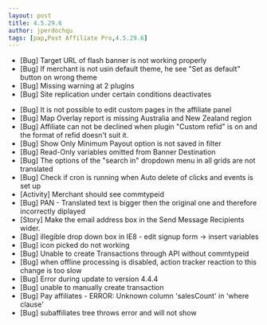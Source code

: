 ```yaml
---
layout: post
title: 4.5.29.6
author: jperdochqu
tags: [pap,Post Affiliate Pro,4.5.29.6]
---
```


- [Bug] Target URL of flash banner is not working properly
- [Bug] If merchant is not usin default theme, he see &quot;Set as default&quot; button on wrong theme
- [Bug] Missing warning at 2 plugins
- [Bug] Site replication under certain conditions deactivates

<!--more-->

- [Bug] It is not possible to edit custom pages in the affiliate panel
- [Bug] Map Overlay report is missing Australia and New Zealand region
- [Bug] Affiliate can not be declined when plugin &quot;Custom refid&quot; is on and the format of refid doesn't suit it.
- [Bug] Show Only Minimum Payout option is not saved in filter
- [Bug] Read-Only variables omitted from Banner Destination
- [Bug] The options of the &quot;search in&quot; dropdown menu in all grids are not translated
- [Bug] Check if cron is running when Auto delete of clicks and events is set up
- [Activity] Merchant should see commtypeid
- [Bug] PAN - Translated text is bigger then the original one and therefore incorrectly diplayed
- [Story] Make the email address box in the Send Message Recipients wider.
- [Bug] illegible drop down box in IE8 - edit signup form -&gt; insert variables
- [Bug] icon picked do not working
- [Bug] Unable to create Transactions through API without commtypeid
- [Bug] when offline processing is disabled, action tracker reaction to this change is too slow
- [Bug] Error during update to version 4.4.4
- [Bug] unable to manually create transaction
- [Bug] Pay affiliates - ERROR: Unknown column 'salesCount' in 'where clause'
- [Bug] subaffiliates tree throws error and will not show
